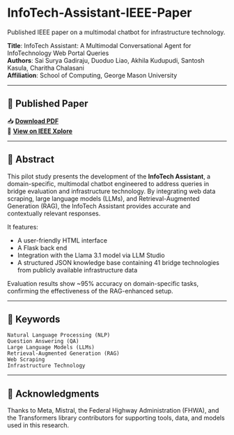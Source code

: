 # InfoTech-Assistant-IEEE-Paper
Published IEEE paper on a multimodal chatbot for infrastructure technology.


**Title**: InfoTech Assistant: A Multimodal Conversational Agent for InfoTechnology Web Portal Queries  
**Authors**: Sai Surya Gadiraju, Duoduo Liao, Akhila Kudupudi, Santosh Kasula, Charitha Chalasani  
**Affiliation**: School of Computing, George Mason University  

---

## 📄 Published Paper

📥 **[Download PDF](./IEEE_InfoTech_Assistant_Paper.pdf)**  
🔗 **[View on IEEE Xplore](https://ieeexplore.ieee.org/document/10825668)**

---

## 🧠 Abstract

This pilot study presents the development of the **InfoTech Assistant**, a domain-specific, multimodal chatbot engineered to address queries in bridge evaluation and infrastructure technology. By integrating web data scraping, large language models (LLMs), and Retrieval-Augmented Generation (RAG), the InfoTech Assistant provides accurate and contextually relevant responses. 

It features:
- A user-friendly HTML interface
- A Flask back end
- Integration with the Llama 3.1 model via LLM Studio
- A structured JSON knowledge base containing 41 bridge technologies from publicly available infrastructure data

Evaluation results show ~95% accuracy on domain-specific tasks, confirming the effectiveness of the RAG-enhanced setup.

---

## 🔑 Keywords

`Natural Language Processing (NLP)`  
`Question Answering (QA)`  
`Large Language Models (LLMs)`  
`Retrieval-Augmented Generation (RAG)`  
`Web Scraping`  
`Infrastructure Technology`

---

## 👥 Acknowledgments

Thanks to Meta, Mistral, the Federal Highway Administration (FHWA), and the Transformers library contributors for supporting tools, data, and models used in this research.

